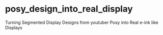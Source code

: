 # posy_design_into_real_display
Turning Segmented Display Designs from youtuber Posy into Real e-ink like Displays
